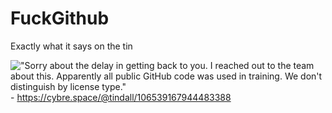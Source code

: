 # FuckGithub
Exactly what it says on the tin

!["Sorry about the delay in getting back to you. I reached out to the team about this. Apparently all public GitHub code was used in training. We don't distinguish by license type."](https://cybre.ams3.digitaloceanspaces.com/media_attachments/files/106/539/160/894/247/263/original/5178de045437e6d6.png)
\- https://cybre.space/@tindall/106539167944483388
